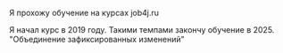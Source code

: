 <p>Я прохожу обучение на курсах job4j.ru</p>
Я начал курс в 2019 году. Такими темпами закончу обучение в 2025.
"Объединение зафиксированных изменений"